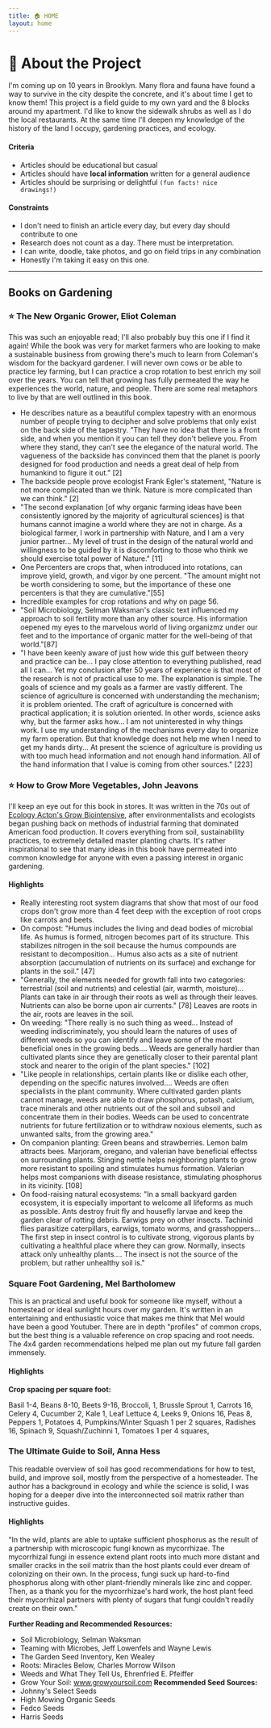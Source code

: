 ```yaml
---
title: 🏠 HOME 
layout: home
---
```


# 🌱 About the Project
I'm coming up on 10 years in Brooklyn. Many flora and fauna have found a way to survive in the city despite the concrete, and it's about time I get to know them! This project is a field guide to my own yard and the 8 blocks around my apartment. I'd like to know the sidewalk shrubs as well as I do the local restaurants. At the same time I'll deepen my knowledge of the history of the land I occupy, gardening practices, and ecology.

#### Criteria
- Articles should be educational but casual
- Articles should have **local information** written for a general audience
- Articles should be surprising or delightful <code>(fun facts! nice drawings!)</code>

#### Constraints
- I don't need to finish an article every day, but every day should contribute to one
- Research does not count as a day. There must be interpretation.
- I can write, doodle, take photos, and go on field trips in any combination
- Honestly I'm taking it easy on this one.

<!-- #### Todos: 
- Soil: Worm, Fungi
- Trees: Princess Tree
- Groundcover: Chickweed, Oxalis
- Herbs & Flowers: Snapdragon, Gypsophilia 
- Crops: Bush Beans
- Animals: Mourning Dove, American Robin -->
---


## Books on Gardening

### ⭐️ The New Organic Grower, Eliot Coleman
This was such an enjoyable read; I'll also probably buy this one if I find it again! While the book was very for market farmers who are looking to make a sustainable business from growing there's much to learn from Coleman's wisdom for the backyard gardener. I will never own cows or be able to practice ley farming, but I can practice a crop rotation to best enrich my soil over the years. You can tell that growing has fully permeated the way he experiences the world, nature, and people. There are some real metaphors to live by that are well outlined in this book. 

- He describes nature as a beautiful complex tapestry with an enormous number of people trying to decipher and solve problems that only exist on the back side of the tapestry. "They have no idea that there is a front side, and when you mention it you can tell they don't believe you. From where they stand, they can't see the elegance of the natural world. The vagueness of the backside has convinced them that the planet is poorly designed for food production and needs a great deal of help from humankind to figure it out." [2]
- The backside people prove ecologist Frank Egler's statement, "Nature is not more complicated than we think. Nature is more complicated than we can think." [2]
- "The second explanation [of why organic farming ideas have been consistently ignored by the majority of agricultural sciences] is that humans cannot imagine a world where they are not in charge. As a biological farmer, I work in partnership with Nature, and I am a very junior partner... My level of trust in the design of the natural world and willingness to be guided by it is discomforting to those who think we should exercise total power of Nature." [11]
- One Percenters are crops that, when introduced into rotations, can improve yield, growth, and vigor by one percent. "The amount might not be worth considering to some, but the importance of these one percenters is that they are cumulative."[55]
- Incredible examples for crop rotations and why on page 56.
- "Soil Microbiology, Selman Waksman's classic text influenced my approach to soil fertility more than any other source. His information oepened my eyes to the marvelous world of living organizmz under our feet and to the importance of organic matter for the well-being of that world."[87]
- "I have been keenly aware of just how wide this gulf between theory and practice can be... I pay close attention to everything published, read all I can... Yet my conclusion after 50 years of experience is that most of the research is not of practical use to me. The explanation is simple. The goals of science and my goals as a farmer are vastly different. The science of agriculture is concerned with understanding the mechanism; it is problem oriented. The craft of agriculture is concerned with practical application; it is solution oriented. In other words, science asks why, but the farmer asks how... I am not uninterested in why things work. I use my understanding of the mechanisms every day to organize my farm operation. But that knowledge does not help me when I need to get my hands dirty... At present the science of agriculture is providing us with too much head information and not enough hand information. All of the hand information that I value is coming from other sources." [223]

### ⭐️ How to Grow More Vegetables, John Jeavons
I'll keep an eye out for this book in stores. It was written in the 70s out of [Ecology Acton's Grow Biointensive](http://www.growbiointensive.org/), after environmentalists and ecologists began pushing back on methods of industrial farming that dominated American food production. It covers everything from soil, sustainability practices, to extremely detailed master planting charts. It's rather inspirational to see that many ideas in this book have permeated into common knowledge for anyone with even a passing interest in organic gardening.
#### Highlights
- Really interesting root system diagrams that show that most of our food crops don't grow more than 4 feet deep with the exception of root crops like carrots and beets.
- On compost: "Humus includes the living and dead bodies of microbial life. As humus is formed, nitrogen becomes part of its structure. This stabilizes nitrogen in the soil because the humus compounds are resistant to decomposition... Humus also acts as a site of nutrient absorption (accumulation of nutrients on its surface) and exchange for plants in the soil." [47]
- "Generally, the elements needed for growth fall into two categories: terrestrial (soil and nutrients) and celestial (air, warmth, moisture)... Plants can take in air through their roots as well as through their leaves. Nutrients can also be borne upon air currents." [78] Leaves are roots in the air, roots are leaves in the soil.
- On weeding: "There really is no such thing as weed... Instead of weeding indiscriminately, you should learn the natures of uses of different weeds so you can identify and leave some of the most beneficial ones in the growing beds.... Weeds are generally hardier than cultivated plants since they are genetically closer to their parental plant stock and nearer to the origin of the plant species." [102]
- "Like people in relationships, certain plants like or dislike each other, depending on the specific natures involved.... Weeds are often specialists in the plant community. Where cultivated garden plants cannot manage, weeds are able to draw phosphorus, potash, calcium, trace minerals and other nutrients out of the soil and subsoil and concentrate them in their bodies. Weeds can be used to concentrate nutrients for future fertilization or to withdraw noxious elements, such as unwanted salts, from the growing area."
- On companion planting: Green beans and strawberries. Lemon balm attracts bees. Marjoram, oregano, and valerian have beneficial effectss on surrounding plants. Stinging nettle helps neighboring plants to grow more resistant to spoiling and stimulates humus formation. Valerian helps most companions with disease resistance, stimulating phosphorus in its vicinity. [108]
- On food-raising natural ecosystems: "In a small backyard garden ecosystem, it is especially important to welcome all lifeforms as much as possible. Ants destroy fruit fly and housefly larvae and keep the garden clear of rotting debris. Earwigs prey on other insects. Tachinid flies parasitize caterpillars, earwigs, tomato worms, and grasshoppers... The first step in insect control is to cultivate strong, vigorous plants by cultivating a healthful place where they can grow. Normally, insects attack only unhealthy plants.... The insect is not the source of the problem, but rather unhealthy soil is."

### Square Foot Gardening, Mel Bartholomew
This is an practical and useful book for someone like myself, without a homestead or ideal sunlight hours over my garden. It's written in an entertaining and enthusiastic voice that makes me think that Mel would have been a good Youtuber. There are in depth "profiles" of common crops, but the best thing is a valuable reference on crop spacing and root needs.  The 4x4 garden recommendations helped me plan out my future fall garden immensely. 

#### Highlights
**Crop spacing per square foot:** 

Basil 1-4, Beans 8-10, Beets 9-16, Broccoli, 1, Brussle Sprout 1, Carrots 16, Celery 4, Cucumber 2, Kale 1, Leaf Lettuce 4, Leeks 9, Onions 16, Peas 8, Peppers 1, Potatoes 4, Pumpkins/Winter Squash 1 per 2 squares, Radishes 16, Spinach 9, Squash/Zuchinni 1, Tomatoes 1 per 4 squares,   

### The Ultimate Guide to Soil, Anna Hess
This readable overview of soil has good recommendations for how to test, build, and improve soil, mostly from the perspective of a homesteader. The author has a background in ecology and while the science is solid, I was hoping for a deeper dive into the interconnected soil matrix rather than instructive guides.
#### Highlights
"In the wild, plants are able to uptake sufficient phosphorus as the result of a partnership with microscopic fungi known as mycorrhizae. The mycorrhizal fungi in essence extend plant roots into much more distant and smaller cracks in the soil matrix than the host plants could ever dream of colonizing on their own. In the process, fungi suck up hard-to-find phosphorus along with other plant-friendly minerals like zinc and copper. Then, as a thank you for the mycorrhizae's hard work, the host plant feed their mycorrhizal partners with plenty of sugars that fungi couldn't readily create on their own."

**Further Reading and Recommended Resources:**
- Soil Microbiology, Selman Waksman
- Teaming with Microbes, Jeff Lowenfels and Wayne Lewis
- The Garden Seed Inventory, Ken Wealey
- Roots: Miracles Below, Charles Morrow Wilson
- Weeds and What They Tell Us, Ehrenfried E. Pfeiffer
- Grow Your Soil: www.growyoursoil.com
**Recommended Seed Sources:**
- Johnny's Select Seeds
- High Mowing Organic Seeds
- Fedco Seeds
- Harris Seeds
